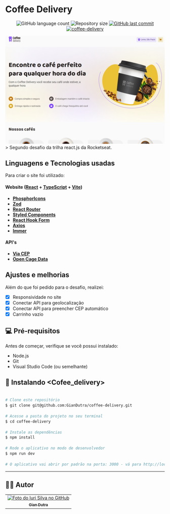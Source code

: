 # Coffee Delivery

<p align="center">
  <img alt="GitHub language count" src="https://img.shields.io/github/languages/count/GianDutra/coffee-delivery?color=%2304D361">

  <img alt="Repository size" src="https://img.shields.io/github/repo-size/GianDutra/coffee-delivery">
 
  <a href="https://github.com/GianDutra/coffee-delivery/commits/master">
    <img alt="GitHub last commit" src="https://img.shields.io/github/last-commit/GianDutra/coffee-delivery">
  </a>
  

  <a href="https://coffee-delivery-ashen-chi.vercel.app/">
    <img alt="coffee-delivery" src="https://img.shields.io/badge/coffee-delivery-%237159c1?style=flat&logo=ghost">
  </a>
</p>
<img src="./.github/coffeeImg.png" alt="coffee" title="coffee">
> Segundo desafio da trilha react.js da Rocketseat.

## Linguagens e Tecnologias usadas

Para criar o site foi utilizado:

#### **Website**  ([React](https://reactjs.org/)  +  [TypeScript](https://www.typescriptlang.org/) + [Vite](https://vitejs.dev/))

- **[PhosphorIcons](https://phosphoricons.com/)**
- **[Zod](https://zod.dev/)**
- **[React Router](https://v5.reactrouter.com/web/guides/quick-start)**
- **[Styled Components](https://styled-components.com/)**
- **[React Hook Form](https://react-hook-form.com/)**
- **[Axios](https://axios-http.com/)**
- **[Immer](https://immerjs.github.io/immer/)**

 #### **API's**
- **[Via CEP](https://viacep.com.br/)**
- **[Open Cage Data](https://opencagedata.com/)**
  
## Ajustes e melhorias

Além do que foi pedido para o desafio, realizei:

- [x] Responsividade no site
- [x] Conectar API para geolocalização
- [x] Conectar API para preencher CEP automático 
- [x] Carrinho vazio

## 💻 Pré-requisitos

Antes de começar, verifique se você possui instalado:

* Node.js
* Git
* Visual Studio Code (ou semelhante)

## 🚀 Instalando <Cofee_delivery>

 
```bash

# Clone este repositório
$ git clone git@github.com:GianDutra/coffee-delivery.git

# Acesse a pasta do projeto no seu terminal
$ cd coffee-delivery

# Instale as dependências
$ npm install

# Rode o aplicativo no modo de desenvolvedor
$ npm run dev

# O aplicativo vai abrir por padrão na porta: 3000 - vá para http://localhost:3000/

```

---


## 👨‍💼 Autor

<table>
  <tr>
    <td align="center">
      <a href="#">
        <img src="https://github.com/GianDutra.png" width="100px;" alt="Foto do Iuri Silva no GitHub"/><br>
        <sub>
          <b>Gian Dutra</b>
        </sub>
      </a>
    </td>
  </tr>
</table>

